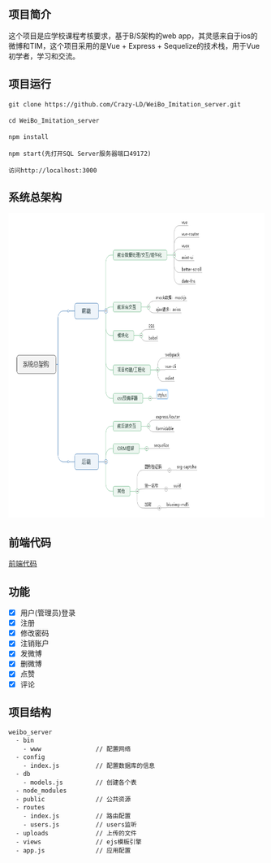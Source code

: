 
## 项目简介

这个项目是应学校课程考核要求，基于B/S架构的web app，其灵感来自于ios的微博和TIM，这个项目采用的是Vue + Express + Sequelize的技术栈，用于Vue初学者，学习和交流。
## 项目运行
```
git clone https://github.com/Crazy-LD/WeiBo_Imitation_server.git

cd WeiBo_Imitation_server

npm install

npm start(先打开SQL Server服务器端口49172)

访问http://localhost:3000
```
## 系统总架构

<img src="https://github.com/Crazy-LD/WeiBo_Imitation/blob/master/printscreen/framework.png" width="800" height="600"/>

## 前端代码

[前端代码](https://github.com/Crazy-LD/WeiBo_Imitation)

## 功能

- [x] 用户(管理员)登录
- [x] 注册
- [x] 修改密码
- [x] 注销账户
- [x] 发微博
- [x] 删微博
- [x] 点赞
- [x] 评论

## 项目结构

```
weibo_server
  - bin
    - www               // 配置网络
  - config
    - index.js          // 配置数据库的信息
  - db
    - models.js         // 创建各个表
  - node_modules
  - public              // 公共资源
  - routes
    - index.js          // 路由配置
    - users.js          // users监听
  - uploads             // 上传的文件
  - views               // ejs模板引擎
  - app.js              // 应用配置
```

